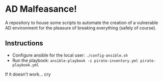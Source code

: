 # AD Malfeasance!

A repository to house some scripts to automate the creation of a vulnerable AD environment for the pleasure of breaking everything (safely of course).

## Instructions

 - Configure ansible for the local user: `./config-ansible.sh`
 - Run the playbook: `ansible-playbook -i pirate-inventory.yml pirate-playbook.yml`

If it doesn't work... cry

